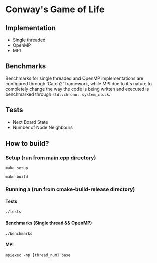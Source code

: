 # Conway's Game of Life

## Implementation
- Single threaded
- OpenMP
- MPI

## Benchmarks
Benchmarks for single threaded and OpenMP implementations are configured through 'Catch2' framework, while MPI due to it's nature to completely change the way the code is being written and executed is benchmarked through ```std::chrono::system_clock```.

## Tests
- Next Board State
- Number of Node Neighbours

## How to build? 

### Setup (run from main.cpp directory)
```shell
make setup
```

```shell
make build
```

### Running a (run from cmake-build-release directory)
#### Tests
```shell
./tests
```

#### Benchmarks (Single thread && OpenMP) 
```shell
./benchmarks
```

#### MPI 
```shell
mpiexec -np [thread_num] base
```
